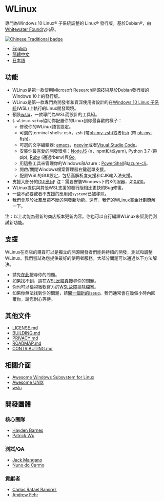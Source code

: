 # WLinux

專門為Windows 10 Linux® 子系統調整的 Linux® 發行版，基於Debian®，由[Whitewater Foundry](https://whitewaterfoundry.com)出品。

<a href='//www.microsoft.com/store/apps/9NV1GV1PXZ6P?ocid=badge'><img src='https://assets.windowsphone.com/e34f1ae1-fe0c-4fbc-afe6-3bd495fff1b9/Chinese-Traditional_get-it-from-MS_InvariantCulture_Default.png' alt='Chinese Traditional badge'/></a>

- [English](EADME.md)
- [簡體中文](README.zh-hans.md)
- [日本語](README.ja.md)

## 功能

- WLinux是第一款使用Microsoft Research開源技術基於Debian發行版的Windows 10上的發行版。
- WLinux是第一款專門為開發者和資深使用者設計的在[Windows 10 Linux 子系統](https://github.com/sirredbeard/Awesome-WSL)(WSL)上執行的Linux開發環境。
- 預裝[wslu](https://github.com/wslutilities/wslu)，一款專門為WSL而設計的工具組。
- `$ wlinux-setup`協助你配置你的Linux到你最喜歡的樣子：
    - 修改你的WLinux語言設定。
    - 可選的terminal shells: csh，zsh (帶[oh-my-zsh](https://ohmyz.sh/))或者[fish](https://fishshell.com/) (帶 [oh-my-fish](https://github.com/oh-my-fish/oh-my-fish))。
    - 可選的文字編輯器: [emacs](https://www.gnu.org/software/emacs/)，[neovim](https://neovim.io/)或者[Visual Studio Code](https://code.visualstudio.com/)。
    - 安裝你最喜愛的開發環境：[NodeJS](https://nodejs.org/) (n，npm和/或yarn), Python 3.7 (帶pip), [Ruby](http://www.ruby-lang.org/) (通過rbenv)與[Go](https://golang.org/)。
    - 用這些工具來管理你的Windows和Azure：[PowerShell](https://github.com/PowerShell/PowerShell)和[azure-cli](https://github.com/Azure/azure-cli)。
    - 開啟/關閉Windows檔案管理器右鍵選單支援。
    - 配置WSL的GUI設定，包括高解析度支援和CJK輸入法支援。
- 支援大部分的[GUI應用](https://github.com/ethanhs/WSL-Programs)! 注：需要安裝Windows下的X伺服器，如[X410](http://afflnk.microsoft.com/c/1291904/459838/7593?prodsku=9NLP712ZMN9Q&u=https%3A%2F%2Fwww.microsoft.com%2Fen-us%2Fstore%2Fp%2Fx410%2F9NLP712ZMN9Q)。
- WLinux提供與其他WSL支援的發行版相比更快的Bug修復。
- 一些不必要或者不支援的應用如`systemd`已被移除。
- 我們會基於[社羣反饋](https://github.com/WhitewaterFoundry/WLinux/issues)不斷的開發[新功能](https://github.com/WhitewaterFoundry/WLinux/pulls)。還有，[我們的WLinux賞金計劃](CONTRIBUTING.md)瞭解一下。

注：以上功能為最新的商店版本更新內容。你也可以自行編譯WLinux來幫我們測試新功能。

## 支援

WLinux在商店的購買可以是獨立的開源開發者們能夠持續的開發，測試和調整WLinux。我們嘗試為您提供最好的使用者服務。大部分問題可以通過以下方法解決。

- 請先[在此](https://github.com/sirredbeard/WLinux/issues)搜尋你的問題。
- 如果找不到，請在[WSL反饋頁](https://github.com/Microsoft/WSL/issues)搜尋你的問題。
- 你也可以檢視微軟官方的[WSL故障排除](https://docs.microsoft.com/en-us/windows/wsl/troubleshooting)檔案。
- 如果你無法找到你的問題，請[開一個新的issue](https://github.com/WhitewaterFoundry/WLinux/issues/new?template=bug_report.md)。我們通常會在幾個小時內回覆你，請您耐心等待。

## 其他文件

- [LICENSE.md](LICENSE.md)
- [BUILDING.md](BUILDING.md)
- [PRIVACY.md](PRIVACY.md)
- [ROADMAP.md](ROADMAP.md)
- [CONTRIBUTING.md](CONTRIBUTING.md)

## 相關介面

- [Awesome Windows Subsystem for Linux](https://github.com/sirredbeard/Awesome-WSL)
- [Awesome UNIX](https://github.com/sirredbeard/Awesome-UNIX)
- [wslu](https://github.com/wslutilities/wslu)

## 開發團體

### 核心團隊

- [Hayden Barnes](https://github.com/sirredbeard)
- [Patrick Wu](https://github.com/patrick330602)

### 測試/QA

- [Jack Mangano](https://thechipcollective.com/)
- [Nuno do Carmo](http://wslcorsair.blogspot.com/)

### 貢獻者

- [Carlos Rafael Ramirez](https://github.com/crramirez)
- [Andrew Fehr](https://github.com/ThatWeirdAndrew)